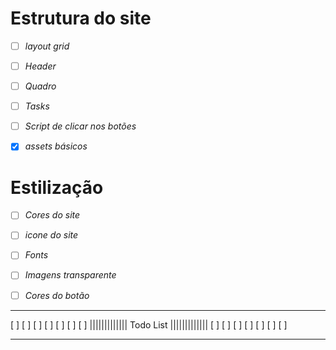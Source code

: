 # Estrutura do site
- [ ] *layout grid*
- [ ] *Header*
- [ ] *Quadro*
- [ ] *Tasks*
- [ ] *Script de clicar nos botões*
- [X] *assets básicos*


# Estilização
- [ ] *Cores do site*
- [ ] *icone do site*
- [ ] *Fonts*
- [ ] *Imagens transparente*
- [ ] *Cores do botão*




____________________________________
[  ]  [  ]  [  ] [  ] [  ] [  ] [  ]
||||||||||||| Todo List |||||||||||||
[  ]  [  ]  [  ] [  ] [  ] [  ] [  ]
____________________________________